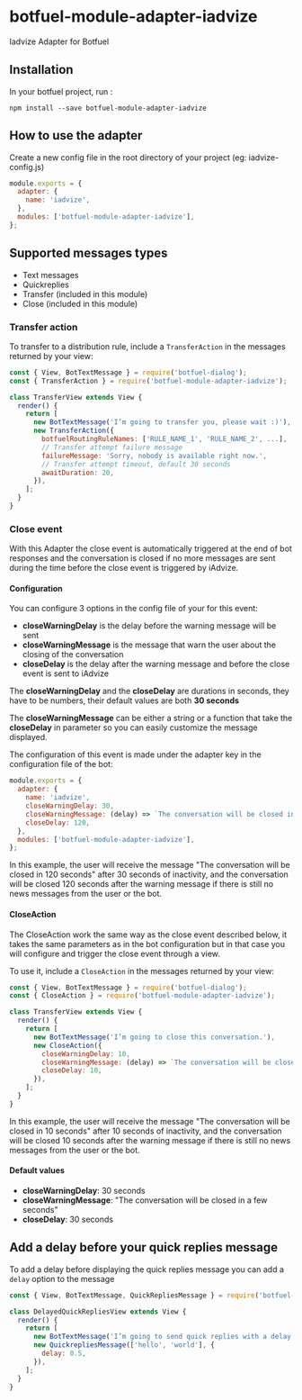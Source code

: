 # botfuel-module-adapter-iadvize

Iadvize Adapter for Botfuel

## Installation

In your botfuel project, run :

```shell
npm install --save botfuel-module-adapter-iadvize
```

## How to use the adapter

Create a new config file in the root directory of your project (eg: iadvize-config.js)

```js
module.exports = {
  adapter: {
    name: 'iadvize',
  },
  modules: ['botfuel-module-adapter-iadvize'],
};
```

## Supported messages types

- Text messages
- Quickreplies
- Transfer (included in this module)
- Close (included in this module)

### Transfer action

To transfer to a distribution rule, include a `TransferAction` in the messages returned by your view:

```js
const { View, BotTextMessage } = require('botfuel-dialog');
const { TransferAction } = require('botfuel-module-adapter-iadvize');

class TransferView extends View {
  render() {
    return [
      new BotTextMessage('I’m going to transfer you, please wait :)'),
      new TransferAction({
        botfuelRoutingRuleNames: ['RULE_NAME_1', 'RULE_NAME_2', ...],
        // Transfer attempt failure message
        failureMessage: 'Sorry, nobody is available right now.',
        // Transfer attempt timeout, default 30 seconds
        awaitDuration: 20,
      }),
    ];
  }
}
```

### Close event

With this Adapter the close event is automatically triggered at the end of bot responses
and the conversation is closed if no more messages are sent during the time before the close event is triggered by iAdvize.

#### Configuration

You can configure 3 options in the config file of your for this event:
- **closeWarningDelay** is the delay before the warning message will be sent
- **closeWarningMessage** is the message that warn the user about the closing of the conversation
- **closeDelay** is the delay after the warning message and before the close event is sent to iAdvize

The **closeWarningDelay** and the **closeDelay** are durations in seconds, they have to be numbers, their default values are both **30 seconds**

The **closeWarningMessage** can be either a string or a function that take the **closeDelay** in parameter so you can easily customize the message displayed.

The configuration of this event is made under the adapter key in the configuration file of the bot:

```js
module.exports = {
  adapter: {
    name: 'iadvize',
    closeWarningDelay: 30,
    closeWarningMessage: (delay) => `The conversation will be closed in ${delay} seconds`,
    closeDelay: 120,
  },
  modules: ['botfuel-module-adapter-iadvize'],
};
```

In this example, the user will receive the message
"The conversation will be closed in 120 seconds" after 30 seconds of inactivity,
and the conversation will be closed 120 seconds after the warning message
if there is still no news messages from the user or the bot.

#### CloseAction

The CloseAction work the same way as the close event described below,
it takes the same parameters as in the bot configuration
but in that case you will configure and trigger the close event through a view.

To use it, include a `CloseAction` in the messages returned by your view:

```js
const { View, BotTextMessage } = require('botfuel-dialog');
const { CloseAction } = require('botfuel-module-adapter-iadvize');

class TransferView extends View {
  render() {
    return [
      new BotTextMessage('I’m going to close this conversation.'),
      new CloseAction({
        closeWarningDelay: 10,
        closeWarningMessage: (delay) => `The conversation will be closed in ${delay} seconds`,
        closeDelay: 10,
      }),
    ];
  }
}
```

In this example, the user will receive the message
"The conversation will be closed in 10 seconds" after 10 seconds of inactivity,
and the conversation will be closed 10 seconds after the warning message
if there is still no news messages from the user or the bot.

#### Default values

- **closeWarningDelay**: 30 seconds
- **closeWarningMessage**: "The conversation will be closed in a few seconds"
- **closeDelay**: 30 seconds

## Add a delay before your quick replies message

To add a delay before displaying the quick replies message you can add a `delay` option to the message

```js
const { View, BotTextMessage, QuickRepliesMessage } = require('botfuel-dialog');

class DelayedQuickRepliesView extends View {
  render() {
    return [
      new BotTextMessage('I’m going to send quick replies with a delay of 500ms.'),
      new QuickrepliesMessage(['hello', 'world'], {
        delay: 0.5,
      }),
    ];
  }
}
```
